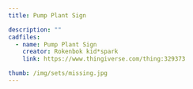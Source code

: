 ```yaml
---
title: Pump Plant Sign

description: ""
cadfiles:
  - name: Pump Plant Sign
    creator: Rokenbok kid*spark
    link: https://www.thingiverse.com/thing:329373

thumb: /img/sets/missing.jpg
---
```


